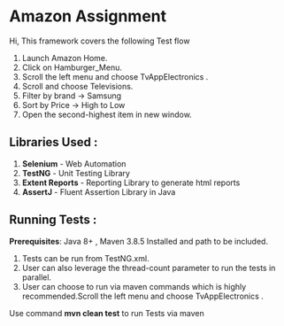 # Amazon Assignment
Hi, This framework covers the following Test flow

1. Launch Amazon Home.
2. Click on Hamburger_Menu.
3. Scroll the left menu and choose TvAppElectronics .
4. Scroll and choose Televisions.
5. Filter by brand -> Samsung
6. Sort by Price -> High to Low
7. Open the second-highest item in new window.


## Libraries Used :

1. **Selenium** - Web Automation
2. **TestNG** - Unit Testing Library
3. **Extent Reports** - Reporting Library to generate html reports
4. **AssertJ** - Fluent Assertion Library in Java



## Running Tests :
**Prerequisites**: Java 8+ , Maven 3.8.5 Installed and path to be included.

1. Tests can be run from TestNG.xml.
2. User can also leverage the thread-count parameter to run the tests in parallel.
3. User can choose to run via maven commands which is highly recommended.Scroll the left menu and choose TvAppElectronics .

Use command **mvn clean test** to run Tests via maven
